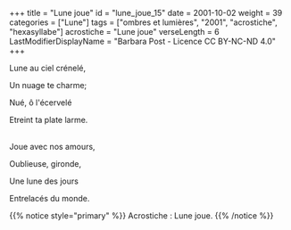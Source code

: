 +++
title = "Lune joue"
id = "lune_joue_15"
date = 2001-10-02
weight = 39
categories = ["Lune"]
tags = ["ombres et lumières", "2001", "acrostiche", "hexasyllabe"]
acrostiche = "Lune joue"
verseLength = 6
LastModifierDisplayName = "Barbara Post - Licence CC BY-NC-ND 4.0"
+++

Lune au ciel crénelé,

Un nuage te charme;

Nué, ô l'écervelé

Etreint ta plate larme.

 \
Joue avec nos amours,

Oublieuse, gironde,

Une lune des jours

Entrelacés du monde.

{{% notice style="primary" %}}
Acrostiche : Lune joue.
{{% /notice %}}
